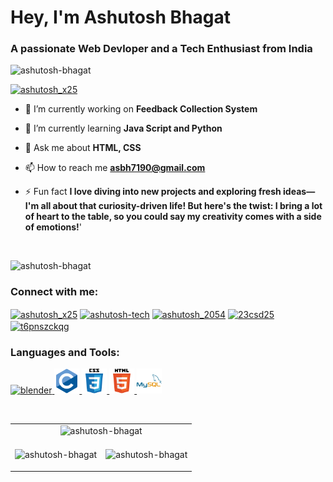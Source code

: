 <h1 align="left">Hey, I'm Ashutosh Bhagat</h1>
<h3 align="left">A passionate Web Devloper and a Tech Enthusiast from India</h3>


<p align="left"> <img src="https://komarev.com/ghpvc/?username=ashutosh-bhagat&label=Profile%20views&color=0e75b6&style=flat" alt="ashutosh-bhagat" /> </p>

 

<p align="left"> <a href="https://twitter.com/ashutosh_x25" target="blank"><img src="https://img.shields.io/twitter/follow/ashutosh_x25?logo=twitter&style=for-the-badge" alt="ashutosh_x25" /></a> </p>

- 🔭 I’m currently working on **Feedback Collection System**

- 🌱 I’m currently learning **Java Script and Python**

- 💬 Ask me about **HTML, CSS**

- 📫 How to reach me **asbh7190@gmail.com**

- ⚡ Fun fact **I love diving into new projects and exploring fresh ideas—I'm all about that curiosity-driven life! But here's the twist: I bring a lot of heart to the table, so you could say my creativity comes with a side of emotions!**'
</br>
 <p align="left"><img src="https://github-profile-trophy.vercel.app/?username=ashutosh-bhagat&theme=onedark" alt="ashutosh-bhagat" /></p>
<h3 align="left">Connect with me:</h3>
<p align="left">
<a href="https://twitter.com/ashutosh_x25" target="blank"><img align="center" src="https://raw.githubusercontent.com/rahuldkjain/github-profile-readme-generator/master/src/images/icons/Social/twitter.svg" alt="ashutosh_x25" height="30" width="40" /></a>
<a href="https://linkedin.com/in/ashutosh-tech" target="blank"><img align="center" src="https://raw.githubusercontent.com/rahuldkjain/github-profile-readme-generator/master/src/images/icons/Social/linked-in-alt.svg" alt="ashutosh-tech" height="30" width="40" /></a>
<a href="https://instagram.com/ashutosh_2054" target="blank"><img align="center" src="https://raw.githubusercontent.com/rahuldkjain/github-profile-readme-generator/master/src/images/icons/Social/instagram.svg" alt="ashutosh_2054" height="30" width="40" /></a>
<a href="https://www.hackerrank.com/23csd25" target="blank"><img align="center" src="https://raw.githubusercontent.com/rahuldkjain/github-profile-readme-generator/master/src/images/icons/Social/hackerrank.svg" alt="23csd25" height="30" width="40" /></a>
<a href="https://www.leetcode.com/t6pnszckqg" target="blank"><img align="center" src="https://raw.githubusercontent.com/rahuldkjain/github-profile-readme-generator/master/src/images/icons/Social/leet-code.svg" alt="t6pnszckqg" height="30" width="40" /></a>
</p>

<h3 align="left">Languages and Tools:</h3>
<p align="left"> <a href="https://www.blender.org/" target="_blank" rel="noreferrer"> <img src="https://download.blender.org/branding/community/blender_community_badge_white.svg" alt="blender" width="40" height="40"/> </a> <a href="https://www.cprogramming.com/" target="_blank" rel="noreferrer"> <img src="https://raw.githubusercontent.com/devicons/devicon/master/icons/c/c-original.svg" alt="c" width="40" height="40"/> </a> <a href="https://www.w3schools.com/css/" target="_blank" rel="noreferrer"> <img src="https://raw.githubusercontent.com/devicons/devicon/master/icons/css3/css3-original-wordmark.svg" alt="css3" width="40" height="40"/> </a> <a href="https://www.w3.org/html/" target="_blank" rel="noreferrer"> <img src="https://raw.githubusercontent.com/devicons/devicon/master/icons/html5/html5-original-wordmark.svg" alt="html5" width="40" height="40"/> </a> <a href="https://www.mysql.com/" target="_blank" rel="noreferrer"> <img src="https://raw.githubusercontent.com/devicons/devicon/master/icons/mysql/mysql-original-wordmark.svg" alt="mysql" width="40" height="40"/> </a> </p>
<br>

<table border=0 width=1000>
  <tr>
    <td colspan=2 align="center"><img align="centre" src="https://github-readme-stats.vercel.app/api/top-langs?username=ashutosh-bhagat&show_icons=true&locale=en&layout=compact" alt="ashutosh-bhagat" /></td>
  </tr>
    <tr>
      <td><p><img align="center" src="https://github-readme-stats.vercel.app/api?username=ashutosh-bhagat&show_icons=true&locale=en" alt="ashutosh-bhagat" /></p></td>
        <td><p><img align="center" src="https://github-readme-streak-stats.herokuapp.com/?user=ashutosh-bhagat&" alt="ashutosh-bhagat" /></p></td>
    </tr>
</table>


